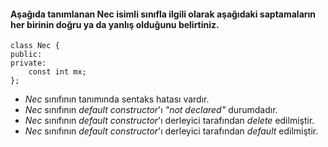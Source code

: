 #### Aşağıda tanımlanan Nec isimli sınıfla ilgili olarak aşağıdaki saptamaların her birinin doğru ya da yanlış olduğunu belirtiniz.


```
class Nec {
public:
private:
	const int mx;
};
```

+ _Nec_ sınıfının tanımında sentaks hatası vardır.   
+ _Nec_ sınıfının _default constructor_'ı _"not declared"_ durumdadır.
+ _Nec_ sınıfının _default constructor_'ı derleyici tarafından _delete_ edilmiştir.
+ _Nec_ sınıfının _default constructor_'ı derleyici tarafından _default_ edilmiştir.

